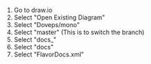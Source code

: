 1. Go to draw.io
2. Select "Open Existing Diagram"
3. Select "Doveps/mono"
4. Select "master" (This is to switch the branch)
5. Select "docs_"
6. Select "docs"
7. Select "FlavorDocs.xml"
